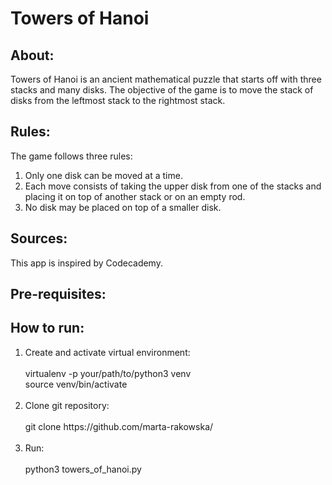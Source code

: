# Towers of Hanoi

## About:
Towers of Hanoi is an ancient mathematical puzzle that starts off with three stacks and many disks.
The objective of the game is to move the stack of disks from the leftmost stack to the rightmost stack.

## Rules:

<p>The game follows three rules:</p>
 <ol>
   <li>Only one disk can be moved at a time.</li>
   <li>Each move consists of taking the upper disk from one of the stacks and placing it on top of another stack or on an empty rod.</li>
   <li>No disk may be placed on top of a smaller disk.</li>
  </ol>
  
## Sources:

<p>This app is inspired by Codecademy.</p>

## Pre-requisites:

## How to run:

<ol>
  <li>Create and activate virtual environment:<br><br>
      virtualenv -p your/path/to/python3 venv<br>
      source venv/bin/activate<br><br>
  <li>Clone git repository:<br><br>
      git clone https://github.com/marta-rakowska/<br><br>
  <li>Run:<br><br>
      python3 towers_of_hanoi.py<br>        
</ol>
